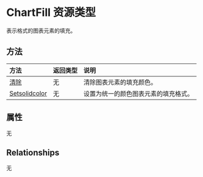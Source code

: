 # <a name="chartfill-resource-type"></a>ChartFill 资源类型

表示格式的图表元素的填充。


## <a name="methods"></a>方法

| 方法           | 返回类型    |说明|
|:---------------|:--------|:----------|
|[清除](../api/chartfill_clear.md)|无|清除图表元素的填充颜色。|
|[Setsolidcolor](../api/chartfill_setsolidcolor.md)|无|设置为统一的颜色图表元素的填充格式。|

## <a name="properties"></a>属性
无

## <a name="relationships"></a>Relationships
无


<!-- uuid: 8fcb5dbc-d5aa-4681-8e31-b001d5168d79
2015-10-25 14:57:30 UTC -->
<!-- {
  "type": "#page.annotation",
  "description": "ChartFill resource",
  "keywords": "",
  "section": "documentation",
  "tocPath": ""
}-->